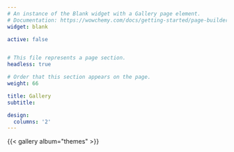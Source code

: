 ```yaml
---
# An instance of the Blank widget with a Gallery page element.
# Documentation: https://wowchemy.com/docs/getting-started/page-builder/
widget: blank

active: false


# This file represents a page section.
headless: true

# Order that this section appears on the page.
weight: 66

title: Gallery
subtitle:

design:
  columns: '2'
---
```


{{< gallery album="themes" >}}
